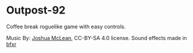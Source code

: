 # Outpost-92
Coffee break roguelike game with easy controls.


Music By: [Joshua McLean](http://mrjoshuamclean.com/), CC-BY-SA 4.0 license.
Sound effects made in [bfxr](https://www.bfxr.net/)